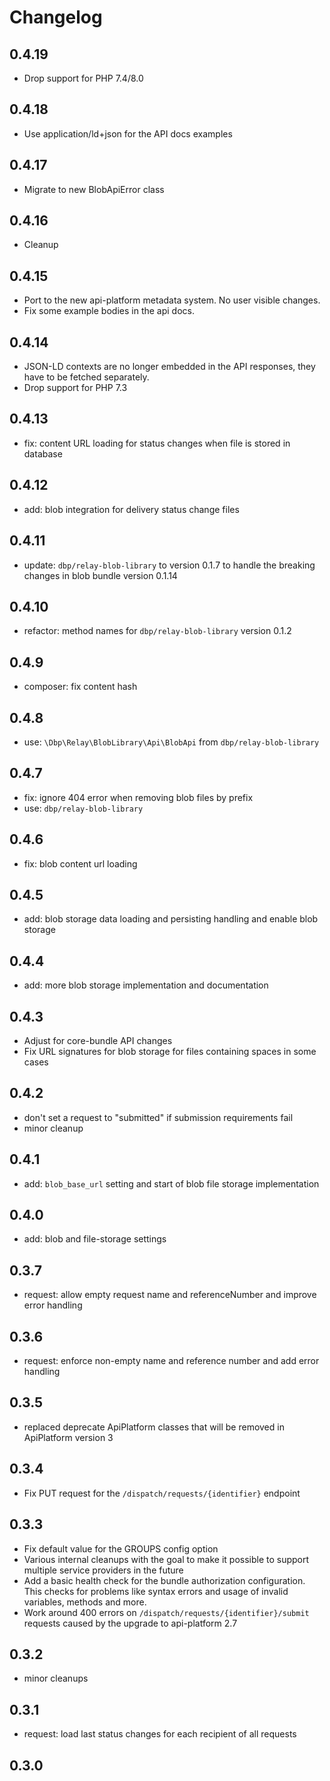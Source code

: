 # Changelog

## 0.4.19

- Drop support for PHP 7.4/8.0

## 0.4.18

- Use application/ld+json for the API docs examples

## 0.4.17

- Migrate to new BlobApiError class

## 0.4.16

- Cleanup

## 0.4.15

- Port to the new api-platform metadata system. No user visible changes.
- Fix some example bodies in the api docs.

## 0.4.14

- JSON-LD contexts are no longer embedded in the API responses, they have to be fetched separately.
- Drop support for PHP 7.3

## 0.4.13

- fix: content URL loading for status changes when file is stored in database

## 0.4.12

- add: blob integration for delivery status change files

## 0.4.11

- update: `dbp/relay-blob-library` to version 0.1.7 to handle the breaking changes in blob bundle version 0.1.14

## 0.4.10

- refactor: method names for `dbp/relay-blob-library` version 0.1.2

## 0.4.9

- composer: fix content hash

## 0.4.8

- use: `\Dbp\Relay\BlobLibrary\Api\BlobApi` from `dbp/relay-blob-library`

## 0.4.7

- fix: ignore 404 error when removing blob files by prefix
- use: `dbp/relay-blob-library`

## 0.4.6

- fix: blob content url loading

## 0.4.5

- add: blob storage data loading and persisting handling and enable blob storage

## 0.4.4

- add: more blob storage implementation and documentation

## 0.4.3

- Adjust for core-bundle API changes
- Fix URL signatures for blob storage for files containing spaces in some cases

## 0.4.2

- don't set a request to "submitted" if submission requirements fail
- minor cleanup

## 0.4.1

- add: `blob_base_url` setting and start of blob file storage implementation

## 0.4.0

- add: blob and file-storage settings

## 0.3.7

- request: allow empty request name and referenceNumber and improve error handling

## 0.3.6

- request: enforce non-empty name and reference number and add error handling

## 0.3.5

- replaced deprecate ApiPlatform classes that will be removed in ApiPlatform version 3

## 0.3.4

- Fix PUT request for the `/dispatch/requests/{identifier}` endpoint

## 0.3.3

- Fix default value for the GROUPS config option
- Various internal cleanups with the goal to make it possible to support multiple service providers in the future
- Add a basic health check for the bundle authorization configuration. This checks for problems
like syntax errors and usage of invalid variables, methods and more.
- Work around 400 errors on `/dispatch/requests/{identifier}/submit` requests caused by the upgrade to api-platform 2.7

## 0.3.2

- minor cleanups

## 0.3.1

- request: load last status changes for each recipient of all requests

## 0.3.0
